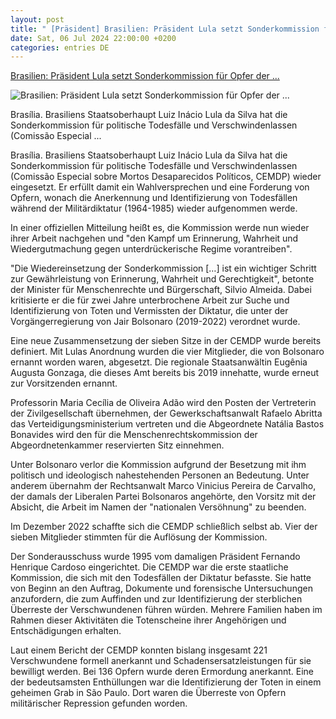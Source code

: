 ```yaml
---
layout: post
title: " [Präsident] Brasilien: Präsident Lula setzt Sonderkommission für Opfer der ..."
date: Sat, 06 Jul 2024 22:00:00 +0200
categories: entries DE
---
```

[Brasilien: Präsident Lula setzt Sonderkommission für Opfer der ...](https://amerika21.de/2024/07/270374/brasilien-kommission-diktaturopfer)

![Brasilien: Präsident Lula setzt Sonderkommission für Opfer der ...](https://amerika21.de/files/a21/img/2024/brasilien_verschwundene.jpeg)

Brasília. Brasiliens Staatsoberhaupt Luiz Inácio Lula da Silva hat die Sonderkommission für politische Todesfälle und Verschwindenlassen (Comissão Especial ...

Brasília. Brasiliens Staatsoberhaupt Luiz Inácio Lula da Silva hat die Sonderkommission für politische Todesfälle und Verschwindenlassen (Comissão Especial sobre Mortos Desaparecidos Políticos, CEMDP) wieder eingesetzt. Er erfüllt damit ein Wahlversprechen und eine Forderung von Opfern, wonach die Anerkennung und Identifizierung von Todesfällen während der Militärdiktatur (1964-1985) wieder aufgenommen werde.

In einer offiziellen Mitteilung heißt es, die Kommission werde nun wieder ihrer Arbeit nachgehen und "den Kampf um Erinnerung, Wahrheit und Wiedergutmachung gegen unterdrückerische Regime vorantreiben".

"Die Wiedereinsetzung der Sonderkommission […] ist ein wichtiger Schritt zur Gewährleistung von Erinnerung, Wahrheit und Gerechtigkeit", betonte der Minister für Menschenrechte und Bürgerschaft, Silvio Almeida. Dabei kritisierte er die für zwei Jahre unterbrochene Arbeit zur Suche und Identifizierung von Toten und Vermissten der Diktatur, die unter der Vorgängerregierung von Jair Bolsonaro (2019-2022) verordnet wurde.

Eine neue Zusammensetzung der sieben Sitze in der CEMDP wurde bereits definiert. Mit Lulas Anordnung wurden die vier Mitglieder, die von Bolsonaro ernannt worden waren, abgesetzt. Die regionale Staatsanwältin Eugênia Augusta Gonzaga, die dieses Amt bereits bis 2019 innehatte, wurde erneut zur Vorsitzenden ernannt.

Professorin Maria Cecília de Oliveira Adão wird den Posten der Vertreterin der Zivilgesellschaft übernehmen, der Gewerkschaftsanwalt Rafaelo Abritta das Verteidigungsministerium vertreten und die Abgeordnete Natália Bastos Bonavides wird den für die Menschenrechtskommission der Abgeordnetenkammer reservierten Sitz einnehmen.

Unter Bolsonaro verlor die Kommission aufgrund der Besetzung mit ihm politisch und ideologisch nahestehenden Personen an Bedeutung. Unter anderem übernahm der Rechtsanwalt Marco Vinicius Pereira de Carvalho, der damals der Liberalen Partei Bolsonaros angehörte, den Vorsitz mit der Absicht, die Arbeit im Namen der "nationalen Versöhnung" zu beenden.

Im Dezember 2022 schaffte sich die CEMDP schließlich selbst ab. Vier der sieben Mitglieder stimmten für die Auflösung der Kommission.

Der Sonderausschuss wurde 1995 vom damaligen Präsident Fernando Henrique Cardoso eingerichtet. Die CEMDP war die erste staatliche Kommission, die sich mit den Todesfällen der Diktatur befasste. Sie hatte von Beginn an den Auftrag, Dokumente und forensische Untersuchungen anzufordern, die zum Auffinden und zur Identifizierung der sterblichen Überreste der Verschwundenen führen würden. Mehrere Familien haben im Rahmen dieser Aktivitäten die Totenscheine ihrer Angehörigen und Entschädigungen erhalten.

Laut einem Bericht der CEMDP konnten bislang insgesamt 221 Verschwundene formell anerkannt und Schadensersatzleistungen für sie bewilligt werden. Bei 136 Opfern wurde deren Ermordung anerkannt. Eine der bedeutsamsten Enthüllungen war die Identifizierung der Toten in einem geheimen Grab in São Paulo. Dort waren die Überreste von Opfern militärischer Repression gefunden worden.

